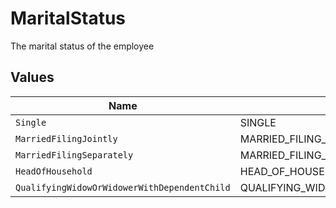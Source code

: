# MaritalStatus

The marital status of the employee


## Values

| Name                                             | Value                                            |
| ------------------------------------------------ | ------------------------------------------------ |
| `Single`                                         | SINGLE                                           |
| `MarriedFilingJointly`                           | MARRIED_FILING_JOINTLY                           |
| `MarriedFilingSeparately`                        | MARRIED_FILING_SEPARATELY                        |
| `HeadOfHousehold`                                | HEAD_OF_HOUSEHOLD                                |
| `QualifyingWidowOrWidowerWithDependentChild`     | QUALIFYING_WIDOW_OR_WIDOWER_WITH_DEPENDENT_CHILD |